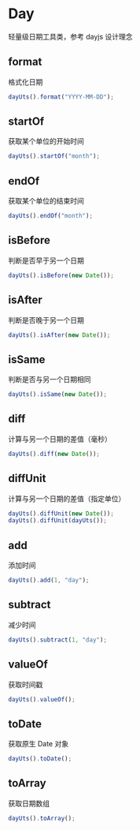 # Day

轻量级日期工具类，参考 dayjs 设计理念

## format

格式化日期

```ts
dayUts().format("YYYY-MM-DD");
```

## startOf

获取某个单位的开始时间

```ts
dayUts().startOf("month");
```

## endOf

获取某个单位的结束时间

```ts
dayUts().endOf("month");
```

## isBefore

判断是否早于另一个日期

```ts
dayUts().isBefore(new Date());
```

## isAfter

判断是否晚于另一个日期

```ts
dayUts().isAfter(new Date());
```

## isSame

判断是否与另一个日期相同

```ts
dayUts().isSame(new Date());
```

## diff

计算与另一个日期的差值（毫秒）

```ts
dayUts().diff(new Date());
```

## diffUnit

计算与另一个日期的差值（指定单位）

```ts
dayUts().diffUnit(new Date());
dayUts().diffUnit(dayUts());
```

## add

添加时间

```ts
dayUts().add(1, "day");
```

## subtract

减少时间

```ts
dayUts().subtract(1, "day");
```

## valueOf

获取时间戳

```ts
dayUts().valueOf();
```

## toDate

获取原生 Date 对象

```ts
dayUts().toDate();
```

## toArray

获取日期数组

```ts
dayUts().toArray();
```
